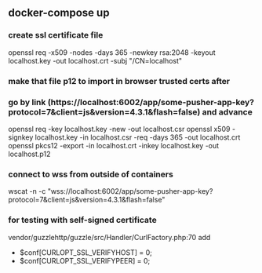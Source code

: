 ## docker-compose up

### create ssl certificate file
openssl req -x509 -nodes -days 365 -newkey rsa:2048 -keyout localhost.key -out localhost.crt -subj "/CN=localhost"
### make that file p12 to import in browser trusted certs after 
### go by link (https://localhost:6002/app/some-pusher-app-key?protocol=7&client=js&version=4.3.1&flash=false) and advance
openssl req -key localhost.key -new -out localhost.csr
openssl x509 -signkey localhost.key -in localhost.csr -req -days 365 -out localhost.crt
openssl pkcs12 -export -in localhost.crt -inkey localhost.key -out localhost.p12


### connect to wss from outside of containers
wscat -n -c "wss://localhost:6002/app/some-pusher-app-key?protocol=7&client=js&version=4.3.1&flash=false"


### for testing with self-signed certificate
vendor/guzzlehttp/guzzle/src/Handler/CurlFactory.php:70  add
- $conf[CURLOPT_SSL_VERIFYHOST] = 0;
- $conf[CURLOPT_SSL_VERIFYPEER] = 0;
